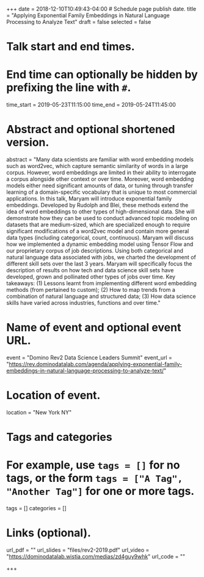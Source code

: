 +++
date = 2018-12-10T10:49:43-04:00 # Schedule page publish date.
title = "Applying Exponential Family Embeddings in Natural Language Processing to Analyze Text"
draft = false
selected = false

# Talk start and end times.
#   End time can optionally be hidden by prefixing the line with `#`.
time_start = 2019-05-23T11:15:00
time_end = 2019-05-24T11:45:00

# Abstract and optional shortened version.
abstract = "Many data scientists are familiar with word embedding models such as word2vec, which capture semantic similarity of words in a large corpus. However, word embeddings are limited in their ability to interrogate a corpus alongside other context or over time. Moreover, word embedding models either need significant amounts of data, or tuning through transfer learning of a domain-specific vocabulary that is unique to most commercial applications. In this talk, Maryam will introduce exponential family embeddings. Developed by Rudolph and Blei, these methods extend the idea of word embeddings to other types of high-dimensional data. She will demonstrate how they can be used to conduct advanced topic modeling on datasets that are medium-sized, which are specialized enough to require significant modifications of a word2vec model and contain more general data types (including categorical, count, continuous). Maryam will discuss how we implemented a dynamic embedding model using Tensor Flow and our proprietary corpus of job descriptions. Using both categorical and natural language data associated with jobs, we charted the development of different skill sets over the last 3 years. Maryam will specifically focus the description of results on how tech and data science skill sets have developed, grown and pollinated other types of jobs over time. Key takeaways: (1) Lessons learnt from implementing different word embedding methods (from pertained to custom); (2) How to map trends from a combination of natural language and structured data; (3) How data science skills have varied across industries, functions and over time."

# Name of event and optional event URL.
event = "Domino Rev2 Data Science Leaders Summit"
event_url = "https://rev.dominodatalab.com/agenda/applying-exponential-family-embeddings-in-natural-language-processing-to-analyze-text/"

# Location of event.
location = "New York NY"

# Tags and categories
# For example, use `tags = []` for no tags, or the form `tags = ["A Tag", "Another Tag"]` for one or more tags.
tags = []
categories = []

# Links (optional).
url_pdf = ""
url_slides = "files/rev2-2019.pdf"
url_video = "https://dominodatalab.wistia.com/medias/zd4guy9whk"
url_code = ""

+++